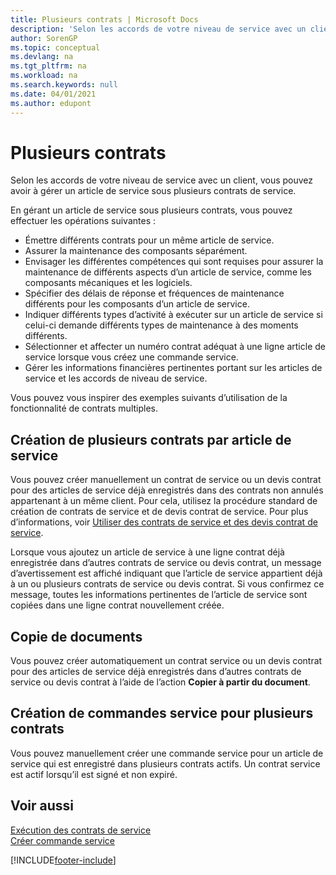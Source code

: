 ```yaml
---
title: Plusieurs contrats | Microsoft Docs
description: 'Selon les accords de votre niveau de service avec un client, vous pouvez avoir à gérer un article de service sous plusieurs contrats de service.'
author: SorenGP
ms.topic: conceptual
ms.devlang: na
ms.tgt_pltfrm: na
ms.workload: na
ms.search.keywords: null
ms.date: 04/01/2021
ms.author: edupont
---
```

# <a name="multiple-contracts"></a>Plusieurs contrats
Selon les accords de votre niveau de service avec un client, vous pouvez avoir à gérer un article de service sous plusieurs contrats de service.  
  
En gérant un article de service sous plusieurs contrats, vous pouvez effectuer les opérations suivantes :  
  
* Émettre différents contrats pour un même article de service.  
* Assurer la maintenance des composants séparément.  
* Envisager les différentes compétences qui sont requises pour assurer la maintenance de différents aspects d’un article de service, comme les composants mécaniques et les logiciels.  
* Spécifier des délais de réponse et fréquences de maintenance différents pour les composants d’un article de service.  
* Indiquer différents types d’activité à exécuter sur un article de service si celui-ci demande différents types de maintenance à des moments différents.  
* Sélectionner et affecter un numéro contrat adéquat à une ligne article de service lorsque vous créez une commande service.  
* Gérer les informations financières pertinentes portant sur les articles de service et les accords de niveau de service.  
  
Vous pouvez vous inspirer des exemples suivants d’utilisation de la fonctionnalité de contrats multiples.  
  
## <a name="creating-multiple-contracts-per-service-item"></a>Création de plusieurs contrats par article de service
Vous pouvez créer manuellement un contrat de service ou un devis contrat pour des articles de service déjà enregistrés dans des contrats non annulés appartenant à un même client. Pour cela, utilisez la procédure standard de création de contrats de service et de devis contrat de service. Pour plus d’informations, voir [Utiliser des contrats de service et des devis contrat de service](service-how-to-create-service-contracts-and-service-contract-quotes.md).  
  
Lorsque vous ajoutez un article de service à une ligne contrat déjà enregistrée dans d’autres contrats de service ou devis contrat, un message d’avertissement est affiché indiquant que l’article de service appartient déjà à un ou plusieurs contrats de service ou devis contrat. Si vous confirmez ce message, toutes les informations pertinentes de l’article de service sont copiées dans une ligne contrat nouvellement créée.  
  
## <a name="copying-documents"></a>Copie de documents
Vous pouvez créer automatiquement un contrat service ou un devis contrat pour des articles de service déjà enregistrés dans d’autres contrats de service ou devis contrat à l’aide de l’action **Copier à partir du document**.  
  
## <a name="creating-service-orders-for-multiple-contracts"></a>Création de commandes service pour plusieurs contrats
Vous pouvez manuellement créer une commande service pour un article de service qui est enregistré dans plusieurs contrats actifs. Un contrat service est actif lorsqu’il est signé et non expiré.  
  
## <a name="see-also"></a>Voir aussi
[Exécution des contrats de service](service-fulfill-service-contracts.md)  
[Créer commande service](service-how-to-create-service-orders.md)  


[!INCLUDE[footer-include](includes/footer-banner.md)]
